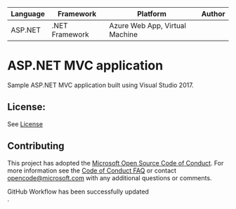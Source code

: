 | Language | Framework | Platform | Author |
| -------- | -------- |--------|--------|
| ASP.NET | .NET Framework | Azure Web App, Virtual Machine| |


# ASP.NET MVC application

Sample ASP.NET MVC application built using Visual Studio 2017.

## License:

See [License](#)

## Contributing

This project has adopted the [Microsoft Open Source Code of Conduct](https://opensource.microsoft.com/codeofconduct/). For more information see the [Code of Conduct FAQ](https://opensource.microsoft.com/codeofconduct/faq/) or contact [opencode@microsoft.com](mailto:opencode@microsoft.com) with any additional questions or comments.

<div class="description line-1"> GitHub Workflow has been successfully updated</div>.
